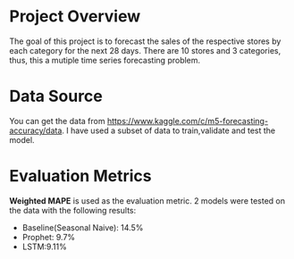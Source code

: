 # Project Overview

The goal of this project is to forecast the sales of the respective stores by each category for the next 28 days. There are 10 stores and 3 categories, thus, this a mutiple time series forecasting problem.

# Data Source

You can get the data from https://www.kaggle.com/c/m5-forecasting-accuracy/data. I have used a subset of data to train,validate and test the model.

# Evaluation Metrics

**Weighted MAPE** is used as the evaluation metric. 2 models were tested on the data with the following results:

* Baseline(Seasonal Naive): 14.5%
* Prophet: 9.7%
* LSTM:9.11%





